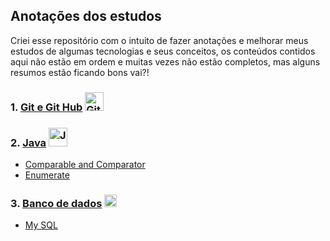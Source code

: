 ## Anotações dos estudos

Criei esse repositório com o intuito de fazer anotações e melhorar meus estudos de algumas tecnologias e seus conceitos, os conteúdos contidos aqui não estão em ordem e muitas vezes não estão completos, mas alguns resumos estão ficando bons vai?!

  
  ### 1. [Git e Git Hub](/Git_GitHub/AprendendoGit_GitHub.md) <img src="https://img.icons8.com/color/48/000000/git.png" alt="Git" width="30px"/>
  ### 2. [Java](/Java) <img src="https://img.icons8.com/color/48/000000/java-coffee-cup-logo--v1.png" alt="Java" width="30px"/>
  - [Comparable and Comparator](/Java/Comparable_Comparator.md)
  - [Enumerate](/Java/Enumerate.md)
  ### 3. [Banco de dados](/BD) <img src="https://cdn-icons.flaticon.com/png/512/5732/premium/5732837.png?token=exp=1651699162~hmac=0d7286de87b921b6dd98eb8dfd9e4121" alt="Banco de dados" width="20px" >
  - [My SQL](/BD/MySQL)

  

